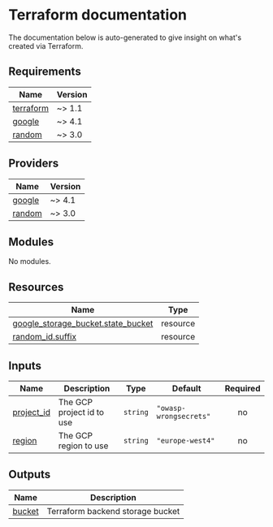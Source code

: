 # Terraform documentation

The documentation below is auto-generated to give insight on what's created via Terraform.

<!-- BEGINNING OF PRE-COMMIT-TERRAFORM DOCS HOOK -->

## Requirements

|                                   Name                                    | Version |
|---------------------------------------------------------------------------|---------|
| <a name="requirement_terraform"></a> [terraform](#requirement\_terraform) | ~> 1.1  |
| <a name="requirement_google"></a> [google](#requirement\_google)          | ~> 4.1  |
| <a name="requirement_random"></a> [random](#requirement\_random)          | ~> 3.0  |

## Providers

|                            Name                            | Version |
|------------------------------------------------------------|---------|
| <a name="provider_google"></a> [google](#provider\_google) | ~> 4.1  |
| <a name="provider_random"></a> [random](#provider\_random) | ~> 3.0  |

## Modules

No modules.

## Resources

|                                                                Name                                                                 |   Type   |
|-------------------------------------------------------------------------------------------------------------------------------------|----------|
| [google_storage_bucket.state_bucket](https://registry.terraform.io/providers/hashicorp/google/latest/docs/resources/storage_bucket) | resource |
| [random_id.suffix](https://registry.terraform.io/providers/hashicorp/random/latest/docs/resources/id)                               | resource |

## Inputs

|                                Name                                |        Description        |   Type   |        Default         | Required |
|--------------------------------------------------------------------|---------------------------|----------|------------------------|:--------:|
| <a name="input_project_id"></a> [project\_id](#input\_project\_id) | The GCP project id to use | `string` | `"owasp-wrongsecrets"` |    no    |
| <a name="input_region"></a> [region](#input\_region)               | The GCP region to use     | `string` | `"europe-west4"`       |    no    |

## Outputs

|                          Name                          |           Description            |
|--------------------------------------------------------|----------------------------------|
| <a name="output_bucket"></a> [bucket](#output\_bucket) | Terraform backend storage bucket |

<!-- END OF PRE-COMMIT-TERRAFORM DOCS HOOK -->
